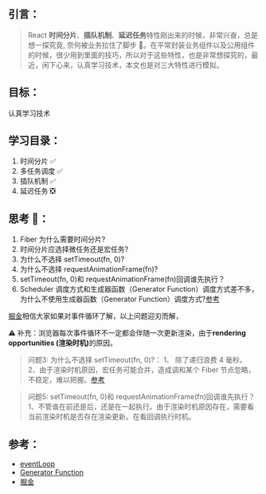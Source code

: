 ## 引言：

> React <b>时间分片</b>、<b>插队机制</b>、<b>延迟任务</b>特性刚出来的时候，非常兴奋，总是想一探究竟, 奈何被业务拉住了脚步 👣。在平常封装业务组件以及公用组件的时候，很少用到里面的技巧，所以对于这些特性，也是非常想探究的，最近，闲下心来，认真学习技术，本文也是对三大特性进行模拟。

## 目标：

认真学习技术

## 学习目录：

1. 时间分片 ✅
2. 多任务调度 ✅
3. 插队机制 ✅
4. 延迟任务 ❎

## 思考 🤔：

1. Fiber 为什么需要时间分片?
2. 时间分片应选择微任务还是宏任务?
3. 为什么不选择 setTimeout(fn, 0)?
4. 为什么不选择 requestAnimationFrame(fn)?
5. setTimeout(fn, 0)和 requestAnimationFrame(fn)回调谁先执行？
6. Scheduler 调度方式和生成器函数（Generator Function）调度方式差不多，为什么不使用生成器函数（Generator Function）调度方式?[参考](https://github.com/facebook/react/issues/7942#issuecomment-254987818)

[掘金](https://juejin.cn/post/6953804914715803678)相信大家如果对事件循环了解，以上问题迎刃而解，

⚠️ 补充：浏览器每次事件循环不一定都会伴随一次更新渲染，由于<b>rendering opportunities (渲染时机)</b>的原因。

> 问题3: 为什么不选择 setTimeout(fn, 0)?：
1、 除了递归浪费 4 毫秒。
2、由于渲染时机原因，宏任务可能合并，造成调和某个 Fiber 节点忽略，不稳定，难以把握。[参考](https://github.com/llaurora/KnowledgeNote/blob/master/%E6%B5%8F%E8%A7%88%E5%99%A8%E7%BD%91%E7%BB%9C/Event%20Loop.md)

> 问题5: setTimeout(fn, 0)和 requestAnimationFrame(fn)回调谁先执行？
1、不管谁在前还是后，还是在一起执行。由于渲染时机原因存在，需要看当前渲染时机是否存在渲染更新。在看回调执行时机。

## 参考：

* [eventLoop](https://github.com/llaurora/KnowledgeNote/blob/master/%E6%B5%8F%E8%A7%88%E5%99%A8%E7%BD%91%E7%BB%9C/Event%20Loop.md)
* [Generator Function](https://github.com/facebook/react/issues/7942#issuecomment-254987818)
* [掘金](https://juejin.cn/post/6953804914715803678)
